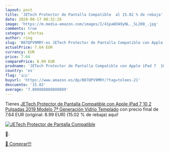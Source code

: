 ```yaml
---
layout: post
title: 'JETech Protector de Pantalla Compatible  al 15.02 % de rebaja'
date: 2020-08-17 00:32:29
image: 'https://m.media-amazon.com/images/I/41paW3A9yNL._SL200_.jpg'
comments: true
category: ofertas
author: ring
slug: 'B07QPV9MRY-es JETech Protector de Pantalla Compatible con Apple iPad 7  10 2 Pulgadas  2019 Modelo  7ª Generación   Vidrio Templado'
actualPrice: 7.64 EUR
currency: EUR
price: 7.64
comparePrice: 8.99 EUR
prodname: 'JETech Protector de Pantalla Compatible con Apple iPad 7  10 2 Pulgadas  2019 Modelo  7ª Generación   Vidrio Templado'
country: 'es'
flag: '🇪🇸'
buyurl: 'https://www.amazon.es/dp/B07QPV9MRY/?tag=tolees-21'
descuento: '15.02'
average: '7.898888888888889'
---
```


Tienes [JETech Protector de Pantalla Compatible con Apple iPad 7  10 2 Pulgadas  2019 Modelo  7ª Generación   Vidrio Templado](https://www.amazon.es/dp/B07QPV9MRY/?tag=tolees-21) con precio final de  7.64 EUR (original: 8.99 EUR) (15.02 %  de rebaja) aqui!

[![JETech Protector de Pantalla Compatible ](https://m.media-amazon.com/images/I/41paW3A9yNL._SL200_.jpg)](https://www.amazon.es/dp/B07QPV9MRY/?tag=tolees-21)

🔎:


[🛒 Comprar!!!](https://www.amazon.es/dp/B07QPV9MRY/?tag=tolees-21)

